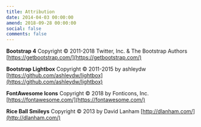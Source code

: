 ```yaml
---
title: Attribution
date: 2014-04-03 00:00:00
amend: 2018-09-28 00:00:00
social: false
comments: false
---
```


**Bootstrap 4**
Copyright © 2011-2018 Twitter, Inc. & The Bootstrap Authors
[https://getbootstrap.com/](https://getbootstrap.com/)

**Bootstrap Lightbox**
Copyright © 2011-2015 by ashleydw
[https://github.com/ashleydw/lightbox](https://github.com/ashleydw/lightbox)

**FontAwesome Icons**
Copyright © 2018 by Fonticons, Inc.
[https://fontawesome.com/](https://fontawesome.com/)

**Rice Ball Smileys**
Copyright © 2013 by David Lanham
[http://dlanham.com/](http://dlanham.com/)
